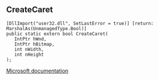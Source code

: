 ## CreateCaret

```
[DllImport("user32.dll", SetLastError = true)] [return: MarshalAs(UnmanagedType.Bool)]
public static extern bool CreateCaret(
   IntPtr hWnd,
   IntPtr hBitmap,
   int nWidth,
   int nHeight
);
```

[Microsoft documentation](https://docs.microsoft.com/en-us/windows/win32/api/winuser/nf-winuser-createcaret)
